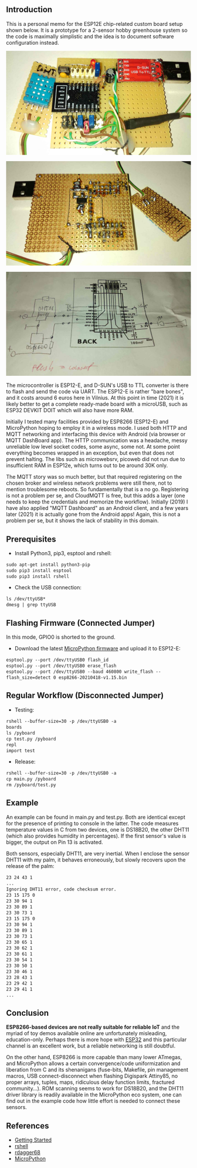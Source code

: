 ## Introduction

This is a personal memo for the ESP12E chip-related custom board setup shown below. It is a prototype for a 2-sensor hobby greenhouse system
so the code is maximally simplistic and the idea is to document software configuration instead.

![gThumb01](./images/esp12e-front.jpg "ESP12-E Custom Board: Front")

![gThumb02](./images/esp12e-back.jpg "ESP12-E Custom Board: Back")

![gThumb03](./images/esp12e-diagram.jpg "ESP12-E Custom Board: Circuit Diagram")

The microcontroller is ESP12-E, and D-SUN's USB to TTL converter is there to flash and send the code via UART. 
The ESP12-E is rather "bare bones", and it costs around 6 euros here in Vilnius. At this point in time (2021) it is likely better 
to get a complete ready-made board with a microUSB, such as ESP32 DEVKIT DOIT which will also have more RAM. 

Initially I tested many facilities provided by ESP8266 (ESP12-E) and MicroPython hoping to employ it in a wireless mode. I used both HTTP and MQTT networking and interfacing this device with Android (via browser or MQTT DashBoard app). The HTTP communication was a headache, messy unreliable low level socket codes, some async, some not. At some point everything becomes wrapped in an exception, but even that does not prevent halting. The libs such as microwebsrv, picoweb did not run due to insufficient RAM in ESP12e, which turns out to be around 30K only.

The MQTT story was so much better, but that required registering on the chosen broker and wireless network problems were still there, not to mention troublesome reboots. So fundamentally that is a no go. Registering is not a problem per se, and CloudMQTT is free, but this adds a layer (one needs to keep the credentials and memorize the workflow). Initially (2019) I have also applied "MQTT Dashboard" as an Android client, and a few years later (2021) it is actually gone from the Android apps! Again, this is not a problem per se, but it shows the lack of stability in this domain.

## Prerequisites

- Install Python3, pip3, esptool and rshell:
```console
sudo apt-get install python3-pip
sudo pip3 install esptool
sudo pip3 install rshell
```
- Check the USB connection:
```console
ls /dev/ttyUSB*
dmesg | grep ttyUSB
```

## Flashing Firmware (Connected Jumper)

In this mode, GPIO0 is shorted to the ground.

- Download the latest [MicroPython firmware][MicroPython] and upload it to ESP12-E:
```console
esptool.py --port /dev/ttyUSB0 flash_id
esptool.py --port /dev/ttyUSB0 erase_flash
esptool.py --port /dev/ttyUSB0 --baud 460800 write_flash --flash_size=detect 0 esp8266-20210418-v1.15.bin
```

## Regular Workflow (Disconnected Jumper)

- Testing:
```console
rshell --buffer-size=30 -p /dev/ttyUSB0 -a
boards
ls /pyboard
cp test.py /pyboard
repl
import test
```
- Release:
```console
rshell --buffer-size=30 -p /dev/ttyUSB0 -a
cp main.py /pyboard
rm /pyboard/test.py
```

## Example

An example can be found in main.py and test.py. Both are identical except for the presence of printing to console in the latter. 
The code measures temperature values in C from two devices, one is DS18B20, the other DHT11 (which also provides humidity in percentages).
If the first sensor's value is bigger, the output on Pin 13 is activated.

Both sensors, especially DHT11, are very inertial. When I enclose the sensor DHT11 with my palm, it behaves erroneously, but slowly 
recovers upon the release of the palm:

```console
23 24 43 1
...
Ignoring DHT11 error, code checksum error.
23 15 175 0
23 30 94 1
23 30 89 1
23 30 73 1
23 15 175 0
23 30 94 1
23 30 89 1
23 30 73 1
23 30 65 1
23 30 62 1
23 30 61 1
23 30 54 1
23 30 50 1
23 30 46 1
23 28 43 1
23 29 42 1
23 29 41 1
...
```

## Conclusion 

**ESP8266-based devices are not really suitable for reliable IoT** and the myriad of toy demos available online are unfortunately misleading, education-only. Perhaps there is more hope with [ESP32][rdagger68] and this particular channel is an excellent work, but a reliable networking is still doubtful. 

On the other hand, ESP8266 is more capable than many lower ATmegas, and MicroPython allows a certain convergence/code uniformization and liberation from C and its shenanigans (fuse-bits, Makefile, pin management macros, USB connect-disconnect when flashing Digispark Attiny85, no proper arrays, tuples, maps, ridiculous delay function limits, fractured community...). ROM scanning seems to work for DS18B20, and the DHT11 driver library is readily available in the MicroPython eco system, one can find out in the example code how little effort is needed to connect these sensors.

## References

- [Getting Started]
- [rshell]
- [rdagger68]
- [MicroPython]

[Getting Started]: https://mitjafelicijan.com/esp8266-and-micropython-guide.html
[rshell]: https://github.com/dhylands/rshell
[rdagger68]: https://www.youtube.com/watch?v=w15-EQASP_Y&list=PLKGiH5V9SS1hUz5Jh_35oTFM4wPZYA4sT&index=1
[MicroPython]: https://micropython.org/download/esp8266/
